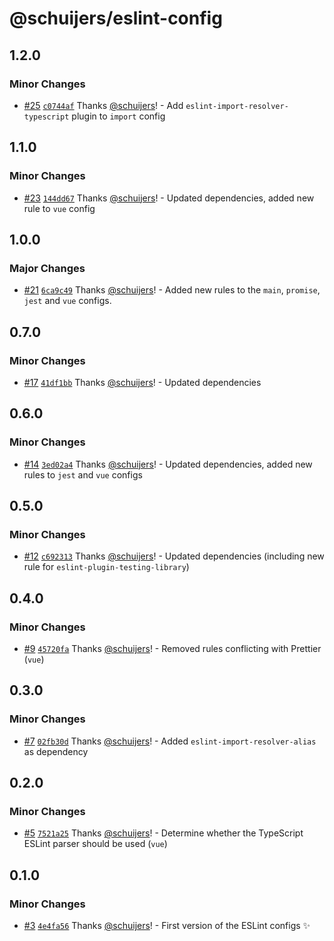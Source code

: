 # @schuijers/eslint-config

## 1.2.0

### Minor Changes

- [#25](https://github.com/schuijers/eslint-config/pull/25)
  [`c0744af`](https://github.com/schuijers/eslint-config/commit/c0744afb09b079454754816133891d2540991b0d)
  Thanks [@schuijers](https://github.com/schuijers)! - Add `eslint-import-resolver-typescript`
  plugin to `import` config

## 1.1.0

### Minor Changes

- [#23](https://github.com/schuijers/eslint-config/pull/23)
  [`144dd67`](https://github.com/schuijers/eslint-config/commit/144dd67af0dbd08ab78afc466ffb68df5f0b8a82)
  Thanks [@schuijers](https://github.com/schuijers)! - Updated dependencies, added new rule to `vue`
  config

## 1.0.0

### Major Changes

- [#21](https://github.com/schuijers/eslint-config/pull/21)
  [`6ca9c49`](https://github.com/schuijers/eslint-config/commit/6ca9c49fe1514583061076e57cbfb5e68fe452f0)
  Thanks [@schuijers](https://github.com/schuijers)! - Added new rules to the `main`, `promise`,
  `jest` and `vue` configs.

## 0.7.0

### Minor Changes

- [#17](https://github.com/schuijers/eslint-config/pull/17)
  [`41df1bb`](https://github.com/schuijers/eslint-config/commit/41df1bbdb5de2c49056c0249d048cb0e73f17c6e)
  Thanks [@schuijers](https://github.com/schuijers)! - Updated dependencies

## 0.6.0

### Minor Changes

- [#14](https://github.com/schuijers/eslint-config/pull/14)
  [`3ed02a4`](https://github.com/schuijers/eslint-config/commit/3ed02a4a73c904dc4378fa7c1e392acf07fe19c5)
  Thanks [@schuijers](https://github.com/schuijers)! - Updated dependencies, added new rules to
  `jest` and `vue` configs

## 0.5.0

### Minor Changes

- [#12](https://github.com/schuijers/eslint-config/pull/12)
  [`c692313`](https://github.com/schuijers/eslint-config/commit/c692313410112f7a1bbfead0cadaa92d98e91e41)
  Thanks [@schuijers](https://github.com/schuijers)! - Updated dependencies (including new rule for
  `eslint-plugin-testing-library`)

## 0.4.0

### Minor Changes

- [#9](https://github.com/schuijers/eslint-config/pull/9)
  [`45720fa`](https://github.com/schuijers/eslint-config/commit/45720faa552b769c1ccc5498f12ea10c18590c6d)
  Thanks [@schuijers](https://github.com/schuijers)! - Removed rules conflicting with Prettier
  (`vue`)

## 0.3.0

### Minor Changes

- [#7](https://github.com/schuijers/eslint-config/pull/7)
  [`02fb30d`](https://github.com/schuijers/eslint-config/commit/02fb30d54418137f55df4debb08b16b3d89aa21d)
  Thanks [@schuijers](https://github.com/schuijers)! - Added `eslint-import-resolver-alias` as
  dependency

## 0.2.0

### Minor Changes

- [#5](https://github.com/schuijers/eslint-config/pull/5)
  [`7521a25`](https://github.com/schuijers/eslint-config/commit/7521a25ef089afda8b9a763f41e603586c40843c)
  Thanks [@schuijers](https://github.com/schuijers)! - Determine whether the TypeScript ESLint
  parser should be used (`vue`)

## 0.1.0

### Minor Changes

- [#3](https://github.com/schuijers/eslint-config/pull/3)
  [`4e4fa56`](https://github.com/schuijers/eslint-config/commit/4e4fa567fa67f3eb0aedd0569f70aadfdd2af7ac)
  Thanks [@schuijers](https://github.com/schuijers)! - First version of the ESLint configs ✨

